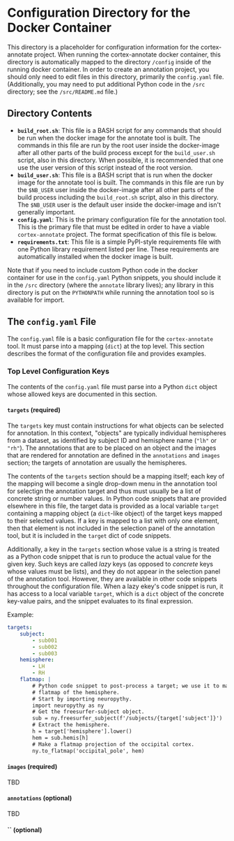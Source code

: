 # Configuration Directory for the Docker Container

This directory is a placeholder for configuration information for the
cortex-annotate project. When running the cortex-annotate docker container, this
directory is automatically mapped to the directory `/config` inside of the
running docker container. In order to create an annotation project, you should
only need to edit files in this directory, primarily the `config.yaml`
file. (Additionally, you may need to put additional Python code in the `/src`
directory; see the `/src/README.md` file.)


## Directory Contents ##########################################################

* **`build_root.sh`**: This file is a BASH script for any commands that should
  be run when the docker image for the annotate tool is built. The commands in
  this file are run by the root user inside the docker-image after all other
  parts of the build process except for the `build_user.sh` script, also in this
  directory. When possible, it is recommended that one use the user version of
  this script instead of the root version.
* **`build_user.sh`**: This file is a BASH script that is run when the docker
  image for the annotate tool is built. The commands in this file are run by the
  `$NB_USER` user inside the docker-image after all other parts of the build
  process including the `build_root.sh` script, also in this directory. The
  `$NB_USER` user is the default user inside the docker-image and isn't
  generally important.
* **`config.yaml`**: This is the primary configuration file for the annotation
  tool. This is the primary file that must be edited in order to have a viable
  `cortex-annotate` project. The format specification of this file is below.
* **`requirements.txt`**: This file is a simple PyPI-style requirements file
  with one Python library requirement listed per line. These requirements are
  automatically installed when the docker image is built.

Note that if you need to include custom Python code in the docker container for
use in the `config.yaml` Python snippets, you should include it in the `/src`
directory (where the `annotate` library lives); any library in this directory is
put on the `PYTHONPATH` while running the annotation tool so is available for
import.

## The `config.yaml` File ######################################################

The `config.yaml` file is a basic configuration file for the `cortex-annotate`
tool. It must parse into a mapping (`dict`) at the top level. This section
describes the format of the configuration file and provides examples.


### Top Level Configuration Keys

The contents of the `config.yaml` file must parse into a Python `dict` object
whose allowed keys are documented in this section.


#### `targets` (required)

The `targets` key must contain instructions for what objects can be selected for
annotation. In this context, "objects" are typically individual hemispheres from
a dataset, as identified by subject ID and hemisphere name (`"lh"` or
`"rh"`). The annotations that are to be placed on an object and the images that
are rendered for annotation are defined in the `annotations` and `images`
section; the targets of annotation are usually the hemispheres.

The contents of the `targets` section should be a mapping itself; each key of
the mapping will become a single drop-down menu in the annotation tool for
selectign the annotation target and thus must usually be a list of concrete
string or number values. In Python code snippets that are provided elsewhere in
this file, the target data is provided as a local variable `target` containing a
mapping object (a `dict`-like object) of the target keys mapped to their
selected values. If a key is mapped to a list with only one element, then that
element is not included in the selection panel of the annotation tool, but it is
included in the `target` dict of code snippets.

Additionally, a key in the `targets` section whose value is a string is treated
as a Python code snippet that is run to produce the actual value for the given
key. Such keys are called *lazy* keys (as opposed to *concrete* keys whose
values must be lists), and they do not appear in the selection panel of the
annotation tool. However, they are available in other code snippets throughout
the configuration file. When a lazy ekey's code snippet is run, it has access to
a local variable `target`, which is a `dict` object of the concrete key-value
pairs, and the snippet evaluates to its final expression.

Example:

```yaml
targets:
    subject:
        - sub001
        - sub002
        - sub003
    hemisphere:
        - LH
        - RH
    flatmap: |
        # Python code snippet to post-process a target; we use it to make a 
        # flatmap of the hemisphere.
        # Start by importing neuropythy.
        import neuropythy as ny
        # Get the freesurfer-subject object.
        sub = ny.freesurfer_subject(f'/subjects/{target['subject']}')
        # Extract the hemisphere.
        h = target['hemisphere'].lower()
        hem = sub.hemis[h]
        # Make a flatmap projection of the occipital cortex.
        ny.to_flatmap('occipital_pole', hem)
```


#### `images` (required)

TBD


#### `annotations` (optional)

TBD


#### `` (optional)
